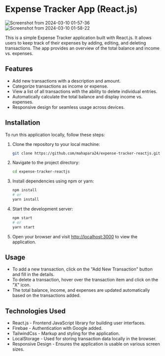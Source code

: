 

# Expense Tracker App (React.js)

![Screenshot from 2024-03-10 01-57-36](https://github.com/mahapara24/expense-tracker-reactjs/assets/92634034/92331374-796d-4c25-94c5-6b413820ebbe)
![Screenshot from 2024-03-10 01-58-22](https://github.com/mahapara24/expense-tracker-reactjs/assets/92634034/041ea82f-9da9-4dec-86bc-f2ce1af28272)


This is a simple Expense Tracker application built with React.js. It allows users to keep track of their expenses by adding, editing, and deleting transactions. The app provides an overview of the total balance and income vs. expenses.

## Features

- Add new transactions with a description and amount.
- Categorize transactions as income or expense.
- View a list of all transactions with the ability to delete individual entries.
- Automatically calculate the total balance and display income vs. expenses.
- Responsive design for seamless usage across devices.

## Installation

To run this application locally, follow these steps:

1. Clone the repository to your local machine:

   ```bash
   git clone https://github.com/mahapara24/expense-tracker-reactjs.git
   ```

2. Navigate to the project directory:

   ```bash
   cd expense-tracker-reactjs
   ```

3. Install dependencies using npm or yarn:

   ```bash
   npm install
   # or
   yarn install
   ```

4. Start the development server:

   ```bash
   npm start
   # or
   yarn start
   ```

5. Open your browser and visit [http://localhost:3000](http://localhost:3000) to view the application.

## Usage

- To add a new transaction, click on the "Add New Transaction" button and fill in the details.
- To delete a transaction, hover over the transaction item and click on the "X" icon.
- The total balance, income, and expenses are updated automatically based on the transactions added.

## Technologies Used

- React.js - Frontend JavaScript library for building user interfaces.
- Firebae - Authentication with Google added.
- TailwindCss - Markup and styling for the application.
- LocalStorage - Used for storing transaction data locally in the browser.
- Responsive Design - Ensures the application is usable on various screen sizes.
